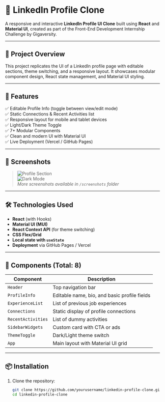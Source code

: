 # 👤 LinkedIn Profile Clone

A responsive and interactive **LinkedIn Profile UI Clone** built using **React** and **Material UI**, created as part of the Front-End Development Internship Challenge by Gigaversity.

---

## 🚀 Project Overview

This project replicates the UI of a LinkedIn profile page with editable sections, theme switching, and a responsive layout. It showcases modular component design, React state management, and Material UI styling.

---

## 🧩 Features

✅ Editable Profile Info (toggle between view/edit mode)  
✅ Static Connections & Recent Activities list  
✅ Responsive layout for mobile and tablet devices  
✅ Light/Dark Theme Toggle  
✅ 7+ Modular Components  
✅ Clean and modern UI with Material UI  
✅ Live Deployment (Vercel / GitHub Pages)

---

## 📸 Screenshots

> ![Profile Section](./screenshots/profile.png)  
> ![Dark Mode](./screenshots/darkmode.png)  
> _More screenshots available in `/screenshots` folder_

---

## 🛠️ Technologies Used

- **React** (with Hooks)
- **Material UI (MUI)**
- **React Context API** (for theme switching)
- **CSS Flex/Grid**
- **Local state with `useState`**
- **Deployment** via GitHub Pages / Vercel

---

## 🧱 Components (Total: 8)

| Component          | Description                                       |
|--------------------|---------------------------------------------------|
| `Header`           | Top navigation bar                                |
| `ProfileInfo`      | Editable name, bio, and basic profile fields      |
| `ExperienceList`   | List of previous job experiences                  |
| `Connections`      | Static display of profile connections             |
| `RecentActivities` | List of dummy activities                          |
| `SidebarWidgets`   | Custom card with CTA or ads                       |
| `ThemeToggle`      | Dark/Light theme switch                           |
| `App`              | Main layout with Material UI grid                 |

---

## 📦 Installation

1. Clone the repository:
   ```bash
   git clone https://github.com/yourusername/linkedin-profile-clone.git
   cd linkedin-profile-clone
